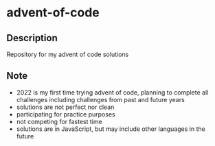 # advent-of-code

## Description
Repository for my advent of code solutions

## Note
* 2022 is my first time trying advent of code, planning to complete all challenges including challenges from past and future years
* solutions are not perfect nor clean
* participating for practice purposes
* not competing for fastest time
* solutions are in JavaScript, but may include other languages in the future

